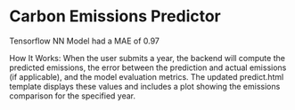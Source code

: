 # Carbon Emissions Predictor 

Tensorflow NN Model had a MAE of 0.97

How It Works:
When the user submits a year, the backend will compute the predicted emissions, the error between the prediction and actual emissions (if applicable), and the model evaluation metrics.
The updated predict.html template displays these values and includes a plot showing the emissions comparison for the specified year.
